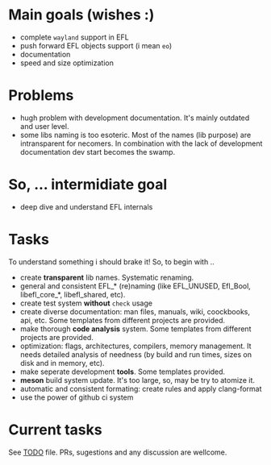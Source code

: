 # Main goals (wishes :)

- complete `wayland` support in EFL
- push forward EFL objects support (i mean `eo`)
- documentation
- speed and size optimization

# Problems

- hugh problem with development documentation. It's mainly outdated 
  and user level.
- some libs naming is too esoteric. Most of the names (lib purpose) are 
  intransparent for necomers. In combination with the lack of development 
  documentation dev start becomes the swamp.

# So, ... intermidiate goal

- deep dive and understand EFL internals

# Tasks

To understand something i should brake it! So, to begin with ..

- create **transparent** lib names. Systematic renaming.
- general and consistent EFL_* (re)naming (like EFL_UNUSED, 
  Efl_Bool, libefl_core_*, libefl_shared, etc).
- create test system **without** `check` usage
- create diverse documentation: man files, manuals, wiki, coockbooks, api, etc.
  Some templates from different projects are provided.
- make thorough **code analysis** system. Some templates from different 
  projects are provided.
- optimization: flags, architectures, compilers, memory management. It needs 
  detailed analysis of needness (by build and run times, sizes on  disk and 
  in memory, etc).
- make seperate development **tools**. Some templates provided.
- **meson** build system update. It's too large, so, may be try to atomize it.
- automatic and consistent formating: create rules and apply clang-format
- use the power of github ci system

# Current tasks

See [TODO](./TODO) file. PRs, sugestions and any discussion are wellcome.
